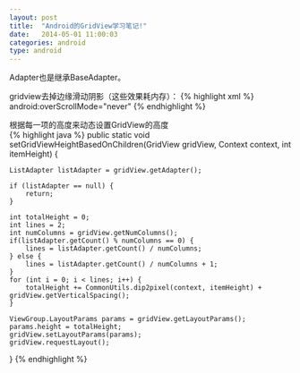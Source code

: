 ```yaml
---
layout: post
title:  "Android的GridView学习笔记!"
date:   2014-05-01 11:00:03
categories: android
type: android
---
```


Adapter也是继承BaseAdapter。

gridview去掉边缘滑动阴影（这些效果耗内存）：
{% highlight xml %}
android:overScrollMode="never"
{% endhighlight %}

根据每一项的高度来动态设置GridView的高度  
{% highlight java %}
public static void setGridViewHeightBasedOnChildren(GridView gridView, Context context, int itemHeight) {

	ListAdapter listAdapter = gridView.getAdapter();

	if (listAdapter == null) {
		return;
	}

	int totalHeight = 0;
	int lines = 2;
	int numColumns = gridView.getNumColumns();
	if(listAdapter.getCount() % numColumns == 0) {
		lines = listAdapter.getCount() / numColumns;
	} else {
		lines = listAdapter.getCount() / numColumns + 1;
	}
	for (int i = 0; i < lines; i++) {
		totalHeight += CommonUtils.dip2pixel(context, itemHeight) + gridView.getVerticalSpacing();
	}

	ViewGroup.LayoutParams params = gridView.getLayoutParams();
	params.height = totalHeight;
	gridView.setLayoutParams(params);
	gridView.requestLayout();
}
{% endhighlight %}
